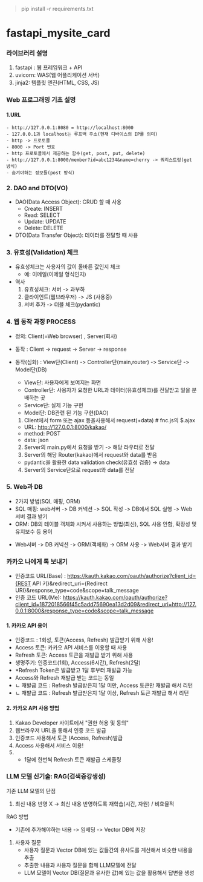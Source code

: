 > pip install -r requirements.txt

# fastapi_mysite_card

### 라이브러리 설명

1. fastapi : 웹 프레임워크 + API
2. uvicorn: WAS(웹 어플리케이션 서버)
3. jinja2: 템플릿 엔진(HTML, CSS, JS)

### Web 프로그래밍 기초 설명

#### 1.URL

    - http://127.0.0.1:8080 = http://localhost:8000
    - 127.0.0.1과 localhost는 루프백 주소(현재 디바이스의 IP를 의미)
    - http -> 프로토콜
    - 8000 -> Port 번호
    - http 프로토콜에서 제공하는 함수(get, post, put, delete)
    - http://127.0.0.1:8000/member?id=abc1234&name=cherry -> 쿼리스트링(get 방식)
    - 숨겨야하는 정보들(post 방식)

### 2. DAO and DTO(VO)

- DAO(Data Access Object): CRUD 할 때 사용
  - Create: INSERT
  - Read: SELECT
  - Update: UPDATE
  - Delete: DELETE
- DTO(Data Transfer Object): 데이터를 전달할 때 사용

### 3. 유효성(Validation) 체크

- 유효성체크는 사용자의 값이 올바른 값인지 체크
  - 예: 이메일(이메일 형식인지)
- 역사
  1.  유효성체크: 서버 -> 과부하
  2.  클라이언트(웹브라우저) -> JS (사용중)
  3.  서버 추가 -> 더블 체크(pydantic)

### 4. 웹 동작 과정 PROCESS

- 정의: Client(=Web browser) , Server(회사)
- 동작 : Client -> request -> Server -> response
- 동작(심화) : View단(Client) -> Controller단(main,router) -> Service단 -> Model단(DB)

  - View단: 사용자에게 보여지는 화면
  - Controller단: 사용자가 요청한 URL과 데이터(유효성체크)를 전달받고 일을 분배하는 곳
  - Service단: 실제 기능 구현
  - Model단: DB관련 된 기능 구현(DAO)

  1.  Client에서 form 또는 ajax 등을사용해서 request(+data) # fnc.js의 $.ajax

  - URL: http://127.0.0.1:8000/kakao/
  - method: POST
  - data: json

  2. Server의 main.py에서 요청을 받기 -> 해당 라우터로 전달
  3. Server의 해당 Router(kakao)에서 request와 data를 받음

  - pydantic을 활용한 data validation check(유효성 검증) -> data

  4. Server의 Service단으로 request와 data를 전달

### 5. Web과 DB

- 2가지 방법(SQL 매핑, ORM)
- SQL 매핑: web서버 -> DB 커넥션 -> SQL 작성 -> DB에서 SQL 실행 -> Web서버 결과 받기
- ORM: DB의 테이블 객체화 시켜서 사용하는 방법(최신), SQL 사용 안함, 확장성 및 유지보수 등 용이

* Web서버 -> DB 커넥션 -> ORM(객체화) -> ORM 사용 -> Web서버 결과 받기

### 카카오 나에게 톡 보내기

- 인증코드 URL(Base) : https://kauth.kakao.com/oauth/authorize?client_id={REST API 키}&redirect_uri={Redirect URI}&response_type=code&scope=talk_message
- 인증 코드 URL(Me): https://kauth.kakao.com/oauth/authorize?client_id=1872018566f45c5add75690ea13d2d09&redirect_uri=http://127.0.0.1:8000&response_type=code&scope=talk_message

#### 1. 카카오 API 용어

- 인증코드 : 1회성, 토큰(Access, Refresh)
  발급받기 위해 사용!
- Access 토큰: 카카오 API 서비스를 이용할 때 사용
- Refresh 토큰: Access 토큰을 재발급 받기 위해 사용
- 생명주기: 인증코드(1회), Access(6시간), Refresh(2달)
- \*Refresh Token은 발급받고 1달 후부터 재발급 가능
- Access와 Refresh 재발급 받는 코드는 동일
- ㄴ 재발급 코드 : Refresh 발급받은지 1달 미만, Access 토큰만 재발급 해서 리턴
- ㄴ 재발급 코드 : Refresh 발급받은지 1달 이상, Refresh 토큰 재발급 해서 리턴

#### 2. 카카오 API 사용 방법

1. Kakao Developer 사이트에서 "권한 허용 및 동의"
2. 웹브라우저 URL을 통해서 인증 코드 발급
3. 인증코드 사용해서 토큰 (Access, Refresh)발급
4. Access 사용해서 서비스 이용!
5. - 1달에 한번씩 Refresh 토큰 재발급 스케줄링

### LLM 모델 신기술: RAG(검색증강생성)

기존 LLM 모델의 단점

1. 최신 내용 반영 X -> 최신 내용 반영하도록 재학습(시간, 자원) / 비효율적

RAG 방법

- 기존에 추가해야하는 내용 -> 임베딩 -> Vector DB에 저장

1. 사용자 질문
   - 사용자 질문과 Vector DB에 있는 값들간의 유사도를 계산해서 비슷한 내용을 추출
   - 추출한 내용과 사용자 질문을 함께 LLM모델에 전달
   - LLM 모델이 Vector DB(질문과 유사한 값)에 있는 값을 활용해서 답변을 생성
